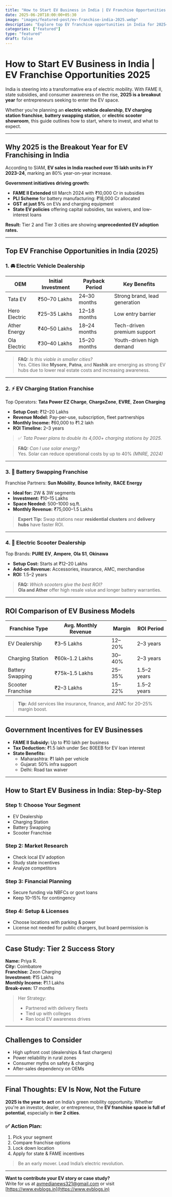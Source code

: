 ```yaml
---
title: "How to Start EV Business in India | EV Franchise Opportunities 2025"
date: 2025-06-20T18:00:00+05:30
image: "images/featured-post/ev-franchise-india-2025.webp"
description: "Explore top EV franchise opportunities in India for 2025—from electric vehicle dealerships to charging station setups, battery swapping, and electric scooter businesses. Full investment guide with ROI, government incentives, and real-world case studies."
categories: ["featured"]
type: "featured"
draft: false
---
```


# How to Start EV Business in India | EV Franchise Opportunities 2025

India is steering into a transformative era of electric mobility. With FAME II, state subsidies, and consumer awareness on the rise, **2025 is a breakout year** for entrepreneurs seeking to enter the EV space.

Whether you’re planning an **electric vehicle dealership**, **EV charging station franchise**, **battery swapping station**, or **electric scooter showroom**, this guide outlines how to start, where to invest, and what to expect.

---

## Why 2025 is the Breakout Year for EV Franchising in India

According to SIAM, **EV sales in India reached over 15 lakh units in FY 2023-24**, marking an 80% year-on-year increase.

**Government initiatives driving growth:**

- **FAME II Extended** till March 2024 with ₹10,000 Cr in subsidies
- **PLI Scheme** for battery manufacturing: ₹18,000 Cr allocated
- **GST at just 5%** on EVs and charging equipment
- **State EV policies** offering capital subsidies, tax waivers, and low-interest loans

**Result:** Tier 2 and Tier 3 cities are showing **unprecedented EV adoption rates.**

---

## Top EV Franchise Opportunities in India (2025)

### 1. 🚘 Electric Vehicle Dealership

| OEM            | Initial Investment | Payback Period | Key Benefits                       |
|----------------|--------------------|----------------|------------------------------------|
| Tata EV        | ₹50–70 Lakhs       | 24–30 months   | Strong brand, lead generation      |
| Hero Electric  | ₹25–35 Lakhs       | 12–18 months   | Low entry barrier                  |
| Ather Energy   | ₹40–50 Lakhs       | 18–24 months   | Tech-driven premium support        |
| Ola Electric   | ₹30–40 Lakhs       | 15–20 months   | Youth-driven high demand           |

> **FAQ:** *Is this viable in smaller cities?*  
> Yes. Cities like **Mysore**, **Patna**, and **Nashik** are emerging as strong EV hubs due to lower real estate costs and increasing awareness.

---

### 2. ⚡ EV Charging Station Franchise

Top Operators: **Tata Power EZ Charge**, **ChargeZone**, **EVRE**, **Zeon Charging**

- **Setup Cost:** ₹12–20 Lakhs
- **Revenue Model:** Pay-per-use, subscription, fleet partnerships
- **Monthly Income:** ₹60,000 to ₹1.2 lakh
- **ROI Timeline:** 2–3 years

> ✅ *Tata Power plans to double its 4,000+ charging stations by 2025.*

> **FAQ:** *Can I use solar energy?*  
> Yes. Solar can reduce operational costs by up to 40% *(MNRE, 2024)*

---

### 3. 🔋 Battery Swapping Franchise

Franchise Partners: **Sun Mobility**, **Bounce Infinity**, **RACE Energy**

- **Ideal for:** 2W & 3W segments
- **Investment:** ₹10–15 Lakhs
- **Space Needed:** 500–1000 sq.ft.
- **Monthly Revenue:** ₹75,000–1.5 Lakhs

> **Expert Tip:** Swap stations near **residential clusters** and **delivery hubs** have faster ROI.

---

### 4. 🛵 Electric Scooter Dealership

Top Brands: **PURE EV**, **Ampere**, **Ola S1**, **Okinawa**

- **Setup Cost:** Starts at ₹12–20 Lakhs
- **Add-on Revenue:** Accessories, insurance, AMC, merchandise
- **ROI:** 1.5–2 years

> **FAQ:** *Which scooters give the best ROI?*  
> **Ola and Ather** offer high resale value and longer battery warranties.

---

## ROI Comparison of EV Business Models

| Franchise Type     | Avg. Monthly Revenue | Margin     | ROI Period     |
|--------------------|----------------------|------------|----------------|
| EV Dealership      | ₹3–5 Lakhs           | 12–20%     | 2–3 years      |
| Charging Station   | ₹60k–1.2 Lakhs       | 30–40%     | 2–3 years      |
| Battery Swapping   | ₹75k–1.5 Lakhs       | 25–35%     | 1.5–2 years    |
| Scooter Franchise  | ₹2–3 Lakhs           | 15–22%     | 1.5–2 years    |

> **Tip:** Add services like insurance, finance, and AMC for 20–25% margin boost.

---

## Government Incentives for EV Businesses

- **FAME II Subsidy:** Up to ₹10 lakh per business
- **Tax Deduction:** ₹1.5 lakh under Sec 80EEB for EV loan interest
- **State Benefits:**
  - Maharashtra: ₹1 lakh per vehicle
  - Gujarat: 50% infra support
  - Delhi: Road tax waiver

---

## How to Start EV Business in India: Step-by-Step

### Step 1: Choose Your Segment
- EV Dealership
- Charging Station
- Battery Swapping
- Scooter Franchise

### Step 2: Market Research
- Check local EV adoption
- Study state incentives
- Analyze competitors

### Step 3: Financial Planning
- Secure funding via NBFCs or govt loans
- Keep 10–15% for contingency

### Step 4: Setup & Licenses
- Choose locations with parking & power
- License not needed for public chargers, but board permission is

---

## Case Study: Tier 2 Success Story

**Name:** Priya R.  
**City:** Coimbatore  
**Franchise:** Zeon Charging  
**Investment:** ₹15 Lakhs  
**Monthly Income:** ₹1.1 Lakhs  
**Break-even:** 17 months  

> Her Strategy:
> - Partnered with delivery fleets
> - Tied up with colleges
> - Ran local EV awareness drives

---

## Challenges to Consider

- High upfront cost (dealerships & fast chargers)
- Power reliability in rural zones
- Consumer myths on safety & charging
- After-sales dependency on OEMs

---

## Final Thoughts: EV Is Now, Not the Future

**2025 is the year to act** on India’s green mobility opportunity. Whether you're an investor, dealer, or entrepreneur, the **EV franchise space is full of potential**, especially in **tier 2 cities**.

### ✅ Action Plan:
1. Pick your segment
2. Compare franchise options
3. Lock down location
4. Apply for state & FAME incentives

> Be an early mover. Lead India’s electric revolution.

---

**Want to contribute your EV story or case study?**  
Write for us at [avmedianews321@gmail.com](mailto:avmedianews321@gmail.com) or visit [https://www.evblogs.in](https://www.evblogs.in)
